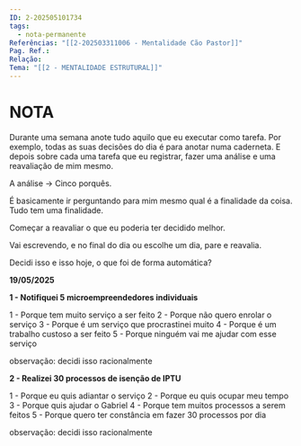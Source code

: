 ```yaml
---
ID: 2-202505101734
tags:
  - nota-permanente
Referências: "[[2-202503311006 - Mentalidade Cão Pastor]]"
Pag. Ref.: 
Relação: 
Tema: "[[2 - MENTALIDADE ESTRUTURAL]]"
---
```

# NOTA 

Durante uma semana anote tudo aquilo que eu executar como tarefa. Por exemplo, todas as suas decisões do dia é para anotar numa caderneta. E depois sobre cada uma tarefa que eu registrar, fazer uma análise e uma reavaliação de mim mesmo. 

A análise -> Cinco porquês.

É basicamente ir perguntando para mim mesmo qual é a finalidade da coisa. Tudo tem uma finalidade.

Começar a reavaliar o que eu poderia ter decidido melhor.

Vai escrevendo, e no final do dia ou escolhe um dia, pare e reavalia.

Decidi isso e isso hoje, o que foi de forma automática?

**19/05/2025**

**1 - Notifiquei 5 microempreendedores individuais**

1 - Porque tem muito serviço a ser feito
2 - Porque não quero enrolar o serviço
3 - Porque é um serviço que procrastinei muito
4 - Porque é um trabalho custoso a ser feito
5 - Porque ninguém vai me ajudar com esse serviço

observação: decidi isso racionalmente

**2 - Realizei 30 processos de isenção de IPTU**

1 - Porque eu quis adiantar o serviço
2 - Porque eu quis ocupar meu tempo
3 - Porque quis ajudar o Gabriel
4 - Porque tem muitos processos a serem feitos
5 - Porque quero ter constância em fazer 30 processos por dia

observação: decidi isso racionalmente
